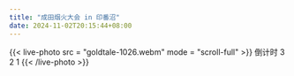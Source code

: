 ```yaml
---
title: "成田烟火大会 in 印番沼"
date: 2024-11-02T20:15:44+08:00
---
```


<!--more-->
{{< live-photo src = "goldtale-1026.webm" mode = "scroll-full" >}}
倒计时
3
2
1
{{< /live-photo >}}


